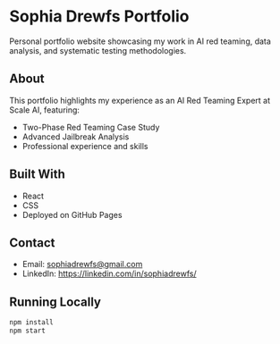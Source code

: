 # Sophia Drewfs Portfolio

Personal portfolio website showcasing my work in AI red teaming, data analysis, and systematic testing methodologies.

## About

This portfolio highlights my experience as an AI Red Teaming Expert at Scale AI, featuring:
- Two-Phase Red Teaming Case Study
- Advanced Jailbreak Analysis
- Professional experience and skills

## Built With

- React
- CSS
- Deployed on GitHub Pages

## Contact

- Email: sophiadrewfs@gmail.com
- LinkedIn: https://linkedin.com/in/sophiadrewfs/

## Running Locally
```bash
npm install
npm start